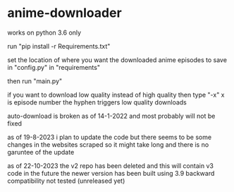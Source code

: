 # anime-downloader
works on python 3.6 only

run "pip install -r Requirements.txt"

set the location of where you want the downloaded anime episodes to save in "config.py" in "requirements" 

then run "main.py"

if you want to download low quality instead of high quality 
then type "-x"  x is episode number the hyphen triggers low 
quality downloads


auto-download is broken as of 14-1-2022 and most probably will not be fixed


as of 19-8-2023 i plan to update the code but there seems to be some changes in the websites scraped so it might take long and 
there is no garuntee of the update


as of 22-10-2023 the v2 repo has been deleted and this will contain v3 code in the future
the newer version has been built using 3.9 backward compatibility not tested (unreleased yet)
